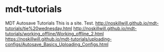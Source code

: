 # mdt-tutorials
MDT Autosave Tutorials
This is a site. Test.
http://noskillwill.github.io/mdt-tutorials/tie%20wednesday.html
http://noskillwill.github.io/mdt-tutorials/working_offline/Working_offline_2.html
https://noskillwill.github.io/mdt-tutorials/uploading-configs/Autosave_Basics_Uploading_Configs.html
